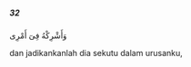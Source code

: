 ##### 32

<span class="ayah">وَأَشْرِكْهُ فِىٓ أَمْرِى</span>

<span class="ayah_translation">dan jadikankanlah dia sekutu dalam urusanku,</span>
